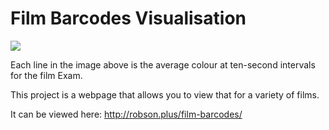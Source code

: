 # Film Barcodes Visualisation

<img src="http://iceyboard.no-ip.org/main/average.png" />

Each line in the image above is the average colour at ten-second intervals for the film Exam.

This project is a webpage that allows you to view that for a variety of films.

It can be viewed here: http://robson.plus/film-barcodes/